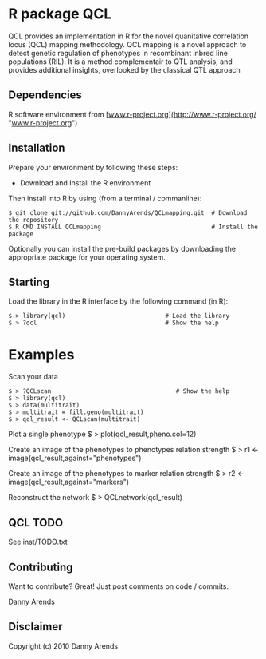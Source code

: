 R package QCL
================
QCL provides an implementation in R for the novel quanitative correlation locus (QCL) 
mapping methodology. QCL mapping is a novel approach to detect genetic regulation of 
phenotypes in recombinant inbred line populations (RIL). It is a method complementair 
to QTL analysis, and provides additional insights, overlooked by the classical QTL approach  

Dependencies
------------
R software environment from [www.r-project.org](http://www.r-project.org/ "www.r-project.org")

Installation
------------
Prepare your environment by following these steps:

- Download and Install the R environment

Then install into R by using (from a terminal / commanline):

    $ git clone git://github.com/DannyArends/QCLmapping.git  # Download the repository
    $ R CMD INSTALL QCLmapping                               # Install the package

Optionally you can install the pre-build packages by downloading the appropriate 
package for your operating system. 

Starting
--------
Load the library in the R interface by the following command (in R):
    
    $ > library(qcl)                            # Load the library
    $ > ?qcl                                    # Show the help

Examples
========
Scan your data
    
    $ > ?QCLscan                                   # Show the help
    $ > library(qcl)
    $ > data(multitrait)
    $ > multitrait = fill.geno(multitrait)
    $ > qcl_result <- QCLscan(multitrait)

Plot a single phenotype
    $ > plot(qcl_result,pheno.col=12)

Create an image of the phenotypes to phenotypes relation strength
    $ > r1 <- image(qcl_result,against="phenotypes")

Create an image of the phenotypes to marker relation strength
    $ > r2 <- image(qcl_result,against="markers")

Reconstruct the network
    $ > QCLnetwork(qcl_result)

QCL TODO
--------------------
See inst/TODO.txt

Contributing
------------

Want to contribute? Great!
Just post comments on code / commits.

Danny Arends

Disclaimer
----------
Copyright (c) 2010 Danny Arends
